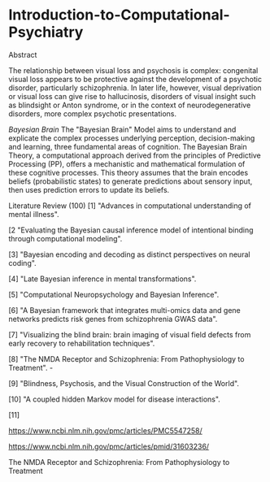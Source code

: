 # Introduction-to-Computational-Psychiatry

Abstract

The relationship between visual loss and psychosis is complex: congenital visual loss appears to be protective against the development of a psychotic disorder, particularly schizophrenia. In later life, however, visual deprivation or visual loss can give rise to hallucinosis, disorders of visual insight such as blindsight or Anton syndrome, or in the context of neurodegenerative disorders, more complex psychotic presentations. 




*Bayesian Brain*
The "Bayesian Brain" Model aims to understand and explicate the complex processes underlying perception, decision-making and learning, three fundamental areas of cognition. The Bayesian Brain Theory, a computational approach derived from the principles of Predictive Processing (PP), offers a mechanistic and mathematical formulation of these cognitive processes. This theory assumes that the brain encodes beliefs (probabilistic states) to generate predictions about sensory input, then uses prediction errors to update its beliefs. 


 




Literature Review (100)
[1] "Advances in computational understanding of mental illness". 

[2 "Evaluating the Bayesian causal inference model of intentional binding through computational modeling". 

[3] "Bayesian encoding and decoding as distinct perspectives on neural coding". 

[4] "Late Bayesian inference in mental transformations". 

[5] "Computational Neuropsychology and Bayesian Inference". 

[6] "A Bayesian framework that integrates multi-omics data and gene networks predicts risk genes from schizophrenia GWAS data". 

[7] "Visualizing the blind brain: brain imaging of visual field defects from early recovery to rehabilitation techniques".

[8] "The NMDA Receptor and Schizophrenia: From Pathophysiology to Treatment". - 

[9] "Blindness, Psychosis, and the Visual Construction of the World". 

[10] "A coupled hidden Markov model for disease interactions". 

[11]


https://www.ncbi.nlm.nih.gov/pmc/articles/PMC5547258/

https://www.ncbi.nlm.nih.gov/pmc/articles/pmid/31603236/ 

The NMDA Receptor and Schizophrenia: From Pathophysiology to Treatment

